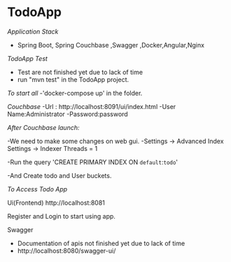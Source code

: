 # TodoApp

*Application Stack*
- Spring Boot, Spring Couchbase ,Swagger ,Docker,Angular,Nginx

*TodoApp Test* 
- Test are not finished yet due to lack of time
- run "mvn test" in the TodoApp project.

*To start all*
-'docker-compose up' in the folder.

*Couchbase* 
-Url : http://localhost:8091/ui/index.html
-User Name:Administrator
-Password:password

*After Couchbase launch:*

-We need to make some changes on web gui.
-Settings -> Advanced Index Settings ->  Indexer Threads = 1

-Run the query 'CREATE PRIMARY INDEX ON `default`:`todo`'
  
-And  Create todo and User buckets.

*To Access Todo App*


Ui(Frontend)
http://localhost:8081

Register and Login to start using app.

Swagger
- Documentation of apis not finished yet due to lack of time
- http://localhost:8080/swagger-ui/
